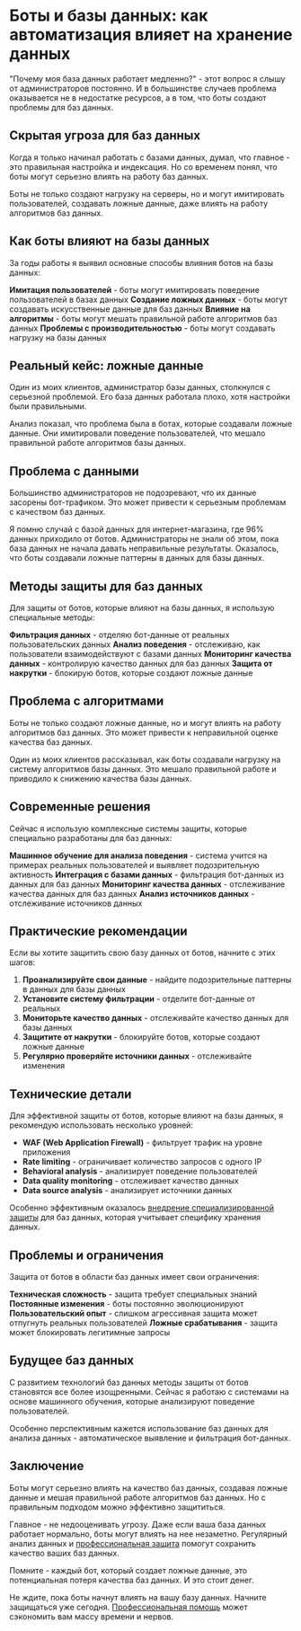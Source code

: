 ﻿# Боты и базы данных: как автоматизация влияет на хранение данных

"Почему моя база данных работает медленно?" - этот вопрос я слышу от администраторов постоянно. И в большинстве случаев проблема оказывается не в недостатке ресурсов, а в том, что боты создают проблемы для баз данных.

## Скрытая угроза для баз данных

Когда я только начинал работать с базами данных, думал, что главное - это правильная настройка и индексация. Но со временем понял, что боты могут серьезно влиять на работу баз данных.

Боты не только создают нагрузку на серверы, но и могут имитировать пользователей, создавать ложные данные, даже влиять на работу алгоритмов баз данных.

## Как боты влияют на базы данных

За годы работы я выявил основные способы влияния ботов на базы данных:

**Имитация пользователей** - боты могут имитировать поведение пользователей в базах данных
**Создание ложных данных** - боты могут создавать искусственные данные для баз данных
**Влияние на алгоритмы** - боты могут мешать правильной работе алгоритмов баз данных
**Проблемы с производительностью** - боты могут создавать нагрузку на базы данных

## Реальный кейс: ложные данные

Один из моих клиентов, администратор базы данных, столкнулся с серьезной проблемой. Его база данных работала плохо, хотя настройки были правильными.

Анализ показал, что проблема была в ботах, которые создавали ложные данные. Они имитировали поведение пользователей, что мешало правильной работе алгоритмов базы данных.

## Проблема с данными

Большинство администраторов не подозревают, что их данные засорены бот-трафиком. Это может привести к серьезным проблемам с качеством баз данных.

Я помню случай с базой данных для интернет-магазина, где 96% данных приходило от ботов. Администраторы не знали об этом, пока база данных не начала давать неправильные результаты. Оказалось, что боты создавали ложные паттерны в данных для базы данных.

## Методы защиты для баз данных

Для защиты от ботов, которые влияют на базы данных, я использую специальные методы:

**Фильтрация данных** - отделяю бот-данные от реальных пользовательских данных
**Анализ поведения** - отслеживаю, как пользователи взаимодействуют с базами данных
**Мониторинг качества данных** - контролирую качество данных для баз данных
**Защита от накрутки** - блокирую ботов, которые создают ложные данные

## Проблема с алгоритмами

Боты не только создают ложные данные, но и могут влиять на работу алгоритмов баз данных. Это может привести к неправильной оценке качества баз данных.

Один из моих клиентов рассказывал, как боты создавали нагрузку на систему алгоритмов базы данных. Это мешало правильной работе и приводило к снижению качества базы данных.

## Современные решения

Сейчас я использую комплексные системы защиты, которые специально разработаны для баз данных:

**Машинное обучение для анализа поведения** - система учится на примерах реальных пользователей и выявляет подозрительную активность
**Интеграция с базами данных** - фильтрация бот-данных из данных для баз данных
**Мониторинг качества данных** - отслеживание качества данных для баз данных
**Анализ источников данных** - отслеживание источников данных

## Практические рекомендации

Если вы хотите защитить свою базу данных от ботов, начните с этих шагов:

1. **Проанализируйте свои данные** - найдите подозрительные паттерны в данных для базы данных
2. **Установите систему фильтрации** - отделите бот-данные от реальных
3. **Мониторьте качество данных** - отслеживайте качество данных для базы данных
4. **Защитите от накрутки** - блокируйте ботов, которые создают ложные данные
5. **Регулярно проверяйте источники данных** - отслеживайте изменения

## Технические детали

Для эффективной защиты от ботов, которые влияют на базы данных, я рекомендую использовать несколько уровней:

- **WAF (Web Application Firewall)** - фильтрует трафик на уровне приложения
- **Rate limiting** - ограничивает количество запросов с одного IP
- **Behavioral analysis** - анализирует поведение пользователей
- **Data quality monitoring** - отслеживает качество данных
- **Data source analysis** - анализирует источники данных

Особенно эффективным оказалось [внедрение специализированной защиты](https://progaem.com/ustanovka-antibota-usluga-po-zashhite-ot-botov-vashih-sajtov-na-razlichnyh-cms-sistemah.html) для баз данных, которая учитывает специфику хранения данных.

## Проблемы и ограничения

Защита от ботов в области баз данных имеет свои ограничения:

**Техническая сложность** - защита требует специальных знаний
**Постоянные изменения** - боты постоянно эволюционируют
**Пользовательский опыт** - слишком агрессивная защита может отпугнуть реальных пользователей
**Ложные срабатывания** - защита может блокировать легитимные запросы

## Будущее баз данных

С развитием технологий баз данных методы защиты от ботов становятся все более изощренными. Сейчас я работаю с системами на основе машинного обучения, которые анализируют поведение пользователей.

Особенно перспективным кажется использование баз данных для анализа данных - автоматическое выявление и фильтрация бот-данных.

## Заключение

Боты могут серьезно влиять на качество баз данных, создавая ложные данные и мешая правильной работе алгоритмов баз данных. Но с правильным подходом можно эффективно защититься.

Главное - не недооценивать угрозу. Даже если ваша база данных работает нормально, боты могут влиять на нее незаметно. Регулярный анализ данных и [профессиональная защита](https://progaem.com/ustanovka-antibota-usluga-po-zashhite-ot-botov-vashih-sajtov-na-razlichnyh-cms-sistemah.html) помогут сохранить качество ваших баз данных.

Помните - каждый бот, который создает ложные данные, это потенциальная потеря качества баз данных. И это стоит денег.

Не ждите, пока боты начнут влиять на вашу базу данных. Начните защищаться уже сегодня. [Профессиональная помощь](https://progaem.com/ustanovka-antibota-usluga-po-zashhite-ot-botov-vashih-sajtov-na-razlichnyh-cms-sistemah.html) может сэкономить вам массу времени и нервов.
